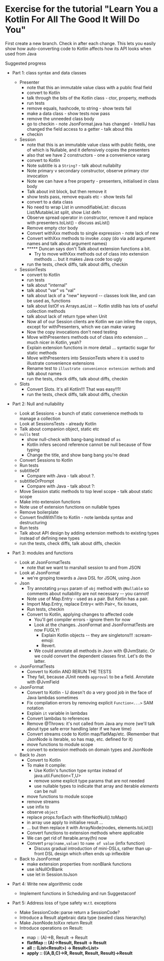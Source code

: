 Exercise for the tutorial "Learn You a Kotlin For All The Good It Will Do You"
==============================================================================

First create a new branch. Check in after each change.  This lets you
easily show how auto-converting code to Kotlin affects how its API
looks when used from Java

Suggested progress

* Part 1: class syntax and data classes
  * Presenter
    * note that this an immutable value class with a public final field 
    * convert to Kotlin
    * talk through the bits of the Kotlin class - ctor, property, methods
    * run tests
    * remove equals, hashcode, to string - show tests fail
    * make a data class - show tests now pass
    * remove the unneeded class body
    * go to checkin - note JsonFormat.java has changed - IntelliJ has changed the field access to a getter - talk about this
    * checkin
  * Session
    * note that this is an immutable value class with public fields, one of which is Nullable, and it defensively copies the presenters
    * also that we have 2 constructors - one a convenience vararg
    * convert to Kotlin
    * Note subtitle is a `String?` - talk about nullabilty
    * Note primary v secondary constructor, observe primary ctor invocation
    * Note we can have a free property - presenters, initialised in class body
    * Talk about init block, but then remove it
    * show tests pass, remove equals etc - show tests fail
    * convert to a data class
    * No need to wrap List in unmodifiableList: discuss List/MutableList split, show List defn
    * Observe spread operator in constructor, remove it and replace with presenters.toList() - discuss asList()
    * Remove empty ctor body
    * Convert withXxx methods to single expression  - note lack of new
    * Convert withXxx methods to invoke .copy (do via add argument names and talk about argument names)
    * ***** Duncan says don't Talk about extension functions a bit. 
      * Try to move withXxx methods out of class into extension methods ... but it makes Java code too ugly
    * run the tests, check diffs, talk about diffs, checkin
  * SessionTests  
    * convert to Kotlin
    * run tests
    * talk about "internal"
    * talk about "var" vs "val"
    * talk about lack of a "new" keyword -- classes look like, and can be used as, functions
    * talk about listOf vs Arrays.asList -- Kotlin stdlib has lots of useful collection methods
    * talk about lack of return type when Unit
    * Now all of our Session clients are Kotlin we can inline the copys, except for withPresenters, which we
      can make vararg
    * Now the copy invocations don't need testing
    * Move withPresenters methods out of class into extension ... much nicer in Kotlin, yeah?
    * Explain extension functions in more detail ... syntactic sugar for static methods
    * Move withPresenters into SessionTests where it is used to illustrate convenience extensions
    * Rename test to `illustrate convenience extension methods` and talk about names
    * run the tests, check diffs, talk about diffs, checkin
  * Slots  
    * Convert Slots.  It's all Kotlin!!! That was easy!!1!
    * run the tests, check diffs, talk about diffs, checkin


* Part 2: Null and nullability
  * Look at Sessions - a bunch of static convenience methods to manage a collection
  * Look at SessionsTests - already Kotlin
  * Talk about companion object, static etc
  * `nulls` test
    * show null-check with bang-bang instead of `as`
    * Kotlin infers second reference cannot be null because of flow typing
    * Change the title, and show bang bang you're dead
  * Convert Sessions to Kotlin
  * Run tests
  * subtitleOf
    * Compare with Java - talk about ?. 
  * subtitleOrPrompt
    * Compare with Java - talk about ?:
  * Move Session static methods to top level scope - talk about static scope
  * Make into extension functions
  * Note use of extension functions on nullable types
  * Remove boilerplate
  * Convert findWithTitle to Kotlin - note lambda syntax and destructuring
  * Run tests
  * Talk about API design by adding extension methods to existing types instead of defining new types 
  * run the tests, check diffs, talk about diffs, checkin


* Part 3: modules and functions
  * Look at JsonFormatTests 
    * note that we want to marshall session to and from JSON
  * Look at JsonFormat
    * we're groping towards a Java DSL for JSON, using Json
  * Json
    * Try annotating `props` param of `obj` method with `@Nullable` so comments about nullability
      are not necessary -- you cannot!
    * Note use of Map.Entry - used as a pair. But Kotlin has a pair.
    * Import Map.Entry, replace Entry< with Pair<, fix issues, 
    * Run tests, checkin
    * Convert to Kotlin, applying changes to affected code
      * You'll get compiler errors - ignore them for now 
      * Look at the changes.  JsonFormat and JsonFormatTests are now FUGLY!
         * Explain Kotlin objects -- they are singletons!!! :scream-emoji: 
         * Revert.
      * We could annotate all methods in Json with @JvmStatic.  Or we could convert the dependent classes first.  Let's do the latter.
  * JsonFormatTests
    * Convert to Kotlin AND RERUN THE TESTS
    * They fail, because JUnit needs `approval` to be a field.  Annotate with @JvmField
  * JsonFormat
    * Convert to Kotlin - IJ doesn't do a very good job in the face of Java lambdas sometimes
    * Fix compilation errors by removing explicit `Function<...>` SAM notation
    * Explain `it` variable in lambdas
    * Convert lambdas to references
    * Remove @Throws: it's not called from Java any more (we'll talk about type safe error handling later if we have time)
    * Convert streams code to Kotlin map/flatMap/etc. (Remember that JsonNode is iterable, so has map, etc. defined for it)
    * move functions to module scope
    * convert to extension methods on domain types and JsonNode
  * Back to Json
    * Convert to Kotlin
    * To make it compile:
      * Use Kotlin's function type syntax instead of java.util.Function<T,U>
      * remove some explicit type params that are not needed
      * use nullable types to indicate that array and iterable *elements* can be null
    * move functions to module scope
    * remove streams
    * use infix to
    * observe `object`
    * replace props.forEach with filterNotNull().toMap()
    * in array use apply to initialise result ...
    * ... but then replace it with ArrayNode(nodes, elements.toList())
    * Convert functions to extension methods where applicable
    * We can get rid of Iterable<T>.array(fn) now
    * Convert `prop(name,value)` to `name of value` (infix function)
      * Discuss gradual introduction of mini-DSLs, rather than up-front DSL design which often ends up inflexible
  * Back to JsonFormat
    * make extension properties from nonBlank functions
    * use isNullOrBlank
    * use let in Session.toJson
    

* Part 4: Write new algorithmic code
  * Implement functions in Scheduling and run Suggestaconf


* Part 5: Address loss of type safety w.r.t. exceptions
  * Make SessionCode::parse return a SessionCode?
  * Introduce a Result<T> algebraic data type (sealed class hierarchy)
  * Make JsonNode.toXxx return Result<Xxx>
  * Introduce operations on Result<T>:
    * map :: (A)->B, Result<A> -> Result<B>
    * flatMap :: (A)->Result<B>, Result<A> -> Result<B>
    * all :: (List<Result<T>>) -> Result<List<T>>
    * apply :: ((A,B,C)->R, Result<A>, Result<B>, Result<C>)->Result<R>
